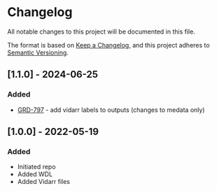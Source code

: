 # Changelog
All notable changes to this project will be documented in this file.

The format is based on [Keep a Changelog](https://keepachangelog.com/en/1.0.0/),
and this project adheres to [Semantic Versioning](https://semver.org/spec/v2.0.0.html).

## [1.1.0] - 2024-06-25
### Added
- [GRD-797](https://jira.oicr.on.ca/browse/GRD-797) - add vidarr labels to outputs (changes to medata only)

## [1.0.0] - 2022-05-19
### Added
- Initiated repo
- Added WDL
- Added Vidarr files
